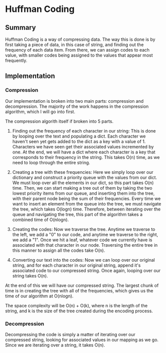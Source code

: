 # Huffman Coding

## Summary

Huffman Coding is a way of compressing data. The way this is done is by first taking a piece of data,
in this case of string, and finding out the frequency of each data item. From there, we can assign
codes to each value, with smaller codes being assigned to the values that appear most frequently.

## Implementation

### Compression

Our implementation is broken into two main parts: compression and decompression. The majority of the
work happens in the compression algorithm, which I will go into first.

The compression algorith itself if broken into 5 parts.

1. Finding out the frequency of each character in our string: This is done by looping over the
text and populating a dict. Each character we haven't seen yet gets added to the dict as a key with
a value of 1. Characters we have seen get their associated values incremented by one. At the end,
we will have a dict where each character is a key that corresponds to their frequency in the string.
This takes O(n) time, as we need to loop through the entire string.

2. Creating a tree with these frequencies: Here we simply loop over our dictionary and construct
a priority queue with the values from our dict. We must loop over all the elements in our dict, 
so this part takes O(n) time. Then, we can start making a tree out of them by taking the two
lowest priority items from our queue, and inserting them into the tree, with their parent node
being the sum of their frequencies. Every time we want to insert an element from the queue into
the tree, we must navigate the tree, which takes O(logn) time. Therefore, between iterating over
the queue and navigating the tree, this part of the algorithm takes a combined time of O(nlogn).

4. Creating the codes: Now we traverse the tree. Anytime we traverse to the left, we add a "0"
to our code, and anytime we traverse to the right, we add a "1". Once we hit a leaf, whatever
code we currently have is associated with that character in our node. Traversing the entire tree
in this manner to assign all the codes take O(n).

5. Converting our text into the codes: Now we can loop over our original string, and for each
character in our original string, append it's associated code to our compressed string. Once again,
looping over our string takes O(n).

At the end of this we will have our compressed string. The largest chunk of time is in creating
the tree with all of the frequencies, which gives us the time of our algorithm at O(nlogn).

The space complexity will be O(n) + O(k), where n is the length of the string, and k is the size
of the tree created during the encoding process.

### Decompression

Decompressing the code is simply a matter of iterating over our compressed string, looking for
associated values in our mapping as we go. Since we are iterating over a string, it takes
O(n).